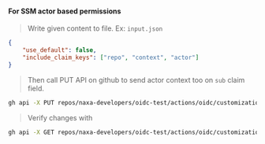 #### For SSM actor based permissions

> Write given content to file. Ex: `input.json`
```json
{
    "use_default": false,
    "include_claim_keys": ["repo", "context", "actor"]
}
```

> Then call PUT API on github to send actor context too on `sub` claim field.
```sh
gh api -X PUT repos/naxa-developers/oidc-test/actions/oidc/customization/sub --input input.json
```

> Verify changes with
```sh
gh api -X GET repos/naxa-developers/oidc-test/actions/oidc/customization/sub
```
